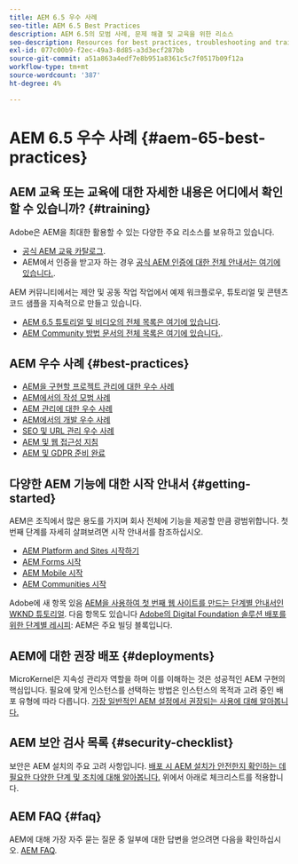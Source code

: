 ```yaml
---
title: AEM 6.5 우수 사례
seo-title: AEM 6.5 Best Practices
description: AEM 6.5의 모범 사례, 문제 해결 및 교육을 위한 리소스
seo-description: Resources for best practices, troubleshooting and training for AEM 6.5
exl-id: 077c00b9-f2ec-49a3-8d85-a3d3ecf287bb
source-git-commit: a51a863a4edf7e8b951a8361c5c7f0517b09f12a
workflow-type: tm+mt
source-wordcount: '387'
ht-degree: 4%

---
```


# AEM 6.5 우수 사례 {#aem-65-best-practices}

## AEM 교육 또는 교육에 대한 자세한 내용은 어디에서 확인할 수 있습니까? {#training}

Adobe은 AEM을 최대한 활용할 수 있는 다양한 주요 리소스를 보유하고 있습니다.

* [공식 AEM 교육 카탈로그](https://training.adobe.com/training/current-courses.html#solution=adobeExperienceManager&amp;p=1).
* AEM에서 인증을 받고자 하는 경우 [공식 AEM 인증에 대한 전체 안내서는 여기에 있습니다.](https://training.adobe.com/certification/exams.html#p=1&amp;solution=adobeExperienceManager).

AEM 커뮤니티에서는 제안 및 공동 작업 작업에서 예제 워크플로우, 튜토리얼 및 콘텐츠 코드 샘플을 지속적으로 만들고 있습니다.

* [AEM 6.5 튜토리얼 및 비디오의 전체 목록은 여기에 있습니다](https://experienceleague.adobe.com/docs/experience-manager-tutorials.html).
* [AEM Community 방법 문서의 전체 목록은 여기에 있습니다.](https://experienceleaguecommunities.adobe.com/t5/adobe-experience-manager/ct-p/adobe-experience-manager-community).

## AEM 우수 사례 {#best-practices}

* [AEM을 구현할 프로젝트 관리에 대한 우수 사례](/help/managing/best-practices.md)
* [AEM에서의 작성 모범 사례](/help/sites-authoring/best-practices.md)
* [AEM 관리에 대한 우수 사례](/help/sites-administering/administer-best-practices.md)
* [AEM에서의 개발 우수 사례](/help/sites-developing/best-practices.md)
* [SEO 및 URL 관리 우수 사례](/help/managing/seo-and-url-management.md)
* [AEM 및 웹 접근성 지침](/help/managing/web-accessibility.md)
* [AEM 및 GDPR 준비 완료](/help/managing/data-protection-and-privacy.md)

## 다양한 AEM 기능에 대한 시작 안내서 {#getting-started}

AEM은 조직에서 많은 용도를 가지며 회사 전체에 기능을 제공할 만큼 광범위합니다. 첫 번째 단계를 자세히 살펴보려면 시작 안내서를 참조하십시오.

* [AEM Platform and Sites 시작하기](/help/sites-deploying/deploy.md#getting-started)
* [AEM Forms 시작](/help/forms/using/introduction-aem-forms.md)
* [AEM Mobile 시작](/help/mobile/getting-started-aem-mobile.md)
* [AEM Communities 시작](/help/communities/getting-started.md)

Adobe에 새 항목 있음 [AEM을 사용하여 첫 번째 웹 사이트를 만드는 단계별 안내서인 WKND 튜토리얼](https://experienceleague.adobe.com/docs/experience-manager-learn/getting-started-wknd-tutorial-develop/overview.html?lang=ko-KR). 다음 항목도 있습니다 [Adobe의 Digital Foundation 솔루션 배포를 위한 단계별 레시피](https://experienceleague.adobe.com/#courses): AEM은 주요 빌딩 블록입니다.

## AEM에 대한 권장 배포 {#deployments}

MicroKernel은 지속성 관리자 역할을 하며 이를 이해하는 것은 성공적인 AEM 구현의 핵심입니다. 필요에 맞게 인스턴스를 선택하는 방법은 인스턴스의 목적과 고려 중인 배포 유형에 따라 다릅니다. [가장 일반적인 AEM 설정에서 권장되는 사용에 대해 알아봅니다.](/help/sites-deploying/recommended-deploys.md)

## AEM 보안 검사 목록 {#security-checklist}

보안은 AEM 설치의 주요 고려 사항입니다. [배포 시 AEM 설치가 안전한지 확인하는 데 필요한 다양한 단계 및 조치에 대해 알아봅니다.](/help/sites-administering/security-checklist.md) 위에서 아래로 체크리스트를 적용합니다.

## AEM FAQ {#faq}

AEM에 대해 가장 자주 묻는 질문 중 일부에 대한 답변을 얻으려면 다음을 확인하십시오. [AEM FAQ](/help/sites-administering/aem-faqs.md).
